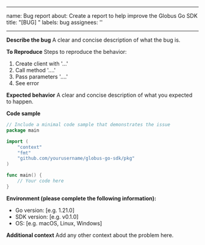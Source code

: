 <!-- SPDX-License-Identifier: Apache-2.0 -->
<!-- Copyright (c) 2025 Scott Friedman and Project Contributors -->
---
name: Bug report
about: Create a report to help improve the Globus Go SDK
title: "[BUG] "
labels: bug
assignees: ''

---

**Describe the bug**
A clear and concise description of what the bug is.

**To Reproduce**
Steps to reproduce the behavior:
1. Create client with '...'
2. Call method '....'
3. Pass parameters '....'
4. See error

**Expected behavior**
A clear and concise description of what you expected to happen.

**Code sample**
```go
// Include a minimal code sample that demonstrates the issue
package main

import (
    "context"
    "fmt"
    "github.com/yourusername/globus-go-sdk/pkg"
)

func main() {
    // Your code here
}
```

**Environment (please complete the following information):**
 - Go version: [e.g. 1.21.0]
 - SDK version: [e.g. v0.1.0]
 - OS: [e.g. macOS, Linux, Windows]

**Additional context**
Add any other context about the problem here.